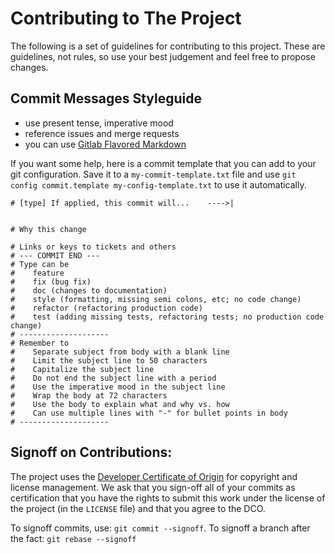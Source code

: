 Contributing to The Project
===========================

The following is a set of guidelines for contributing to this project. These
are guidelines, not rules, so use your best judgement and feel free to propose
changes.

## Commit Messages Styleguide

- use present tense, imperative mood
- reference issues and merge requests
- you can use [Gitlab Flavored Markdown](https://docs.gitlab.com/ee/user/markdown.html)

If you want some help, here is a commit template that you can add to your git
configuration. Save it to a `my-commit-template.txt` file and use `git config
commit.template my-config-template.txt` to use it automatically.

```
# [type] If applied, this commit will...    ---->|


# Why this change

# Links or keys to tickets and others
# --- COMMIT END ---
# Type can be 
#    feature
#    fix (bug fix)
#    doc (changes to documentation)
#    style (formatting, missing semi colons, etc; no code change)
#    refactor (refactoring production code)
#    test (adding missing tests, refactoring tests; no production code change)
# --------------------
# Remember to
#    Separate subject from body with a blank line
#    Limit the subject line to 50 characters
#    Capitalize the subject line
#    Do not end the subject line with a period
#    Use the imperative mood in the subject line
#    Wrap the body at 72 characters
#    Use the body to explain what and why vs. how
#    Can use multiple lines with "-" for bullet points in body
# --------------------
```

## Signoff on Contributions:

The project uses the [Developer Certificate of
Origin](https://developercertificate.org/) for copyright and license
management. We ask that you sign-off all of your commits as certification that
you have the rights to submit this work under the license of the project (in
the `LICENSE` file) and that you agree to the DCO.

To signoff commits, use: `git commit --signoff`.
To signoff a branch after the fact: `git rebase --signoff`
